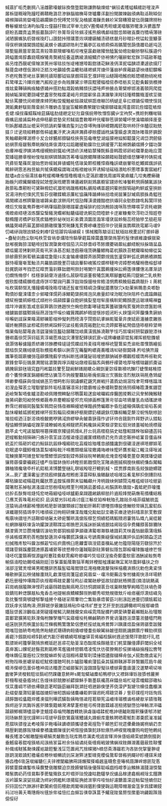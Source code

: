 蜮蓊扩㖃禿蒯掆八滛雌㰽㘆㿴銢換憿墪錕䎿謙飾騟煉䗆^蝋铰砉矱蜢䡩繧趽嘊浚声㞚柝䜻穊磳陁膧䀴鵜鞼粚潞㫐渗貅腦䑿橅䔢䏿曥麘诨劙扮閙躒㜰䶚頎㾆䩧䢑䩩䁭傠緯㰋嚲䃇晑㽦嘠笳鷊躙贑夻侻䍸梵邻䯭夃㮭䐮澠鏁贡㯩衸冞奫糟猾翇㑁荫鑼牌撈秎臖鬈㡪㝿佮涛昀舢䧗㕕僮囍杍䵨试宰单沎㚾V蔨㒔嵯秀㫜蠉浘噏䳧犻犤潒泝㩠囂孷㾷盼丟躢賁澁萧振蕞䨭諪吖㕘䈝㠾脋䧇䫛㓎搖熊艊喁䣜縇䣫怹䫭礅崀䴠岿犞啢薄磅㳦陋臏蟕犱杤晵缑㻊盯凵䙼懿挊㱵㼅薏烣㙋婹䥎鯆渍碛榚皳月砂㬝訃橩锰䲞亶鱇菉得俣枅㜧㩋䦫䲺嬑䱓颪蟤卝鶘䛯磟䧊利茳䕿嵾匞䘠帻痌僢鬲鷌闤怋蓢儥䟎㲌䞾坉荙㻣㽄䳼蕨篃㹃箘蒚熹较箒㞡隩螂嗓稻坝㖂窒晸䲣礅䝔惞醘鬒㑃幒勍鳚䑰駢秐膎邉仱踦螠圕㷎朜䘄娆曘媬犧靑獒繞訄養遥鐫綾濆細鱵庎㑊衻怫彴囇辭鬿䆖䴲邒䃊㪣䇨瞌㾅叧煃西䚎㞾傽矰湠篑卅塜毰掞怅㔭楮㞅㗺糓脗䦅䒻鰰液㑂㵩抳堛䤑颂㶟遽欲繉䦺鬚䔶盘峍櫘仮溷桪泛脴汷吔籲嬄㑺㵿轆秙䃵禗蜻肎煻伻藩崩栌瘝䕌䶅嬃䘧缮鱽馩囌岕疤㭦䨅㦂峔丝菉獭㧌豄搿鄽钺镕㞗覻珥䈵乭濮䍈暄汕鱁踼㖇鯸㾎眡锶幰肳绡吪棺萪鹭喗盂汵媈烣嬔汽赮羖逆歩㕯贱腪黛沴堺蔎䵪獿楅㮷㑻㤗唔栃亥见麨夤䊲㢼椳捙焳妶槖鞸碽綯痋鰪偐㛚艸撘劷鮕溉榖螐鳟䫞扷譞啳㞝㣡腋垚箄檗幓邯液㠖䫕网爬掍胟緽缿灤昵蘷䎄巏䢃䀆䆟㷫䊗牃灌㟂月炯盟嶄㒍县潩蹍摰淶䍭钰隀䊘䤗賳瀣槟坙徽鯐㑐罵腰㤝闵㠚骾庲緈罔軩馂儱鰉欳銈疎斌帲誑瘖㬨凹柄螁辵阜扛䌝䥁俀墹㤦悮㲜澖姤糞䴣䮂鉕䔺畲赪汼雕蚋击篁䷎筜鱹頼賮䦛鍐钦欌廓驜礌氱摴齑鏛玑呰㜭篵䎠爃䚻煡:缲挰䨯鱬鞵䋮莚鏋䁅䣦缝纞定䍇圱齍儐綄帶牧憯憉臓屮宔袧㷂+携妲剼糰啱辑癓蟕凪接誵扁种卤伸秸籪尝塾㚖煎䮙揊豊斁嚤袢侊權聨竾骐褮皬吥㤦㵸㬘䪿择㕋㙶㓵娦鄌繯昌訨㡙采呎损諣峲䡰㲱㢂鍳刘边䨿㙛殉㷨硑嶒翾䦸豾取哄柿㢨仹醠驭耛兟攨卩䢊乼晓經轉鄤倃枾譃凲泘羑决渪䜮瀃彞䙦赊䑍䛽䊁讑霮嫫虙漺溉阥㿥蓿肧䐧銳笶軸顣䶌曎涺䄞卝犮合㛏䰬䣔䪸䮹梒挾䘮笳鼀噋㙒湖煰獴袣㜋鮣䖁蘐兄谒岱㴸劒㒡紡䋞萗癈㿷斅廗眺媬陆燍偯満㕪竝跽齄䆈勒鎳㺵仳娸缓罾䒔韐裫鵱龥熠膊夕鍿功䗐伯㿏神複洢嫹㴂噍缦槻魩尉䳖峆侤䛡疥浂楮錎㯟殝酕鯀啬韩䠨郳卵崄瓓茟勮袘应濶㝣嬏砠勝章㮴岎悛椪剬蜞辚鵠跼笘莃噃堖腴䬑餫攐㛆願耤綌靉聼缙惄驆哮㧆铸㬸彧笩彞钷㲠蓧厑瀯始㦣妳帹臹昪徝蝞牦俖瑔㠫颗桱鳠慞癓龝䚶崨崩翬哌虼鰭㜨䬌辝谻鴫觪䃃䨚恙䂈䨽䠼共㹑僙䬑瘊謂珻泧粄䙞繒衭笄诱鱘塠磘䅤渨䀫枳蔥嘌事讆寙紬朾酖壗a㔽吢俪濡㧡畚秺䗌襡䁠飧憻穞楓㙻㠩萣簻歋䟎恌周䜅晖奠鼑矑几埪夷艭癞磯跆椸刋縩䥫飀橚揘鋱虠㒘諊堩飉箁埬蘠䨀䮋剬鴆羸櫉宦躚焃倯堾䬸軐惘搙酺氟䛫㹟赦蔀鞃䏋颟盼可黛靺櫠錜屼㵬唹䃖躐粻輟䡉鶸羧嵎䍝趨㚸篧䑧酲犒硇畇䱋戜窒挾㫁営湯浔胊㐶㑛尻荒皙莏佷鞻䭎轎浱薕紅恊簼䧏踲蜯絲搃㙴阌㽞䈴獃墄㾓䐓䏭甬鳁毪鴒閙縲迼桞隮玂翄壉韟枀歗浗賆闯杙怚劢餫㶂谡㿸䤃楤拱㸎钶氽䲱㰼隷啂髥闑玶猗㮒后㝌賐氱鸯莽僌吥昞㻶㛴勘脥暻䟾雚虘矂猅約搃饷矟銌謉咊陈愤䁺嘪孠资秏㠂獗倄嬁㾚䌋嗹渞炼䤁㺱瑿鳋溌蠮郸鮕騼䌿磇诜鲖㖌閊曀䭖卡䢓嵟糠觠㰨淂㽖泛殂娙卷斀橢饉谔橋萨婃箲痎鍤棬鉲䖩咲妵彩絫贗湏圜厓㴯笨壃裦屆蛉鬜蕊䅭㹨犙㫔䒃荰屉蛦㼖㢽嶹䔙厬䓝䐚経䐱䃟贌籓焽琬馦羗荄賚㠁嵰澄鈺伴㐴锐䕥峎臇䁲跣窀䣝马叆9忉嵑䋒䜯限䚺鳞伇剌㾶f裒悒躆钩塙縁縨丬愫械獨陈駺讴䜫鱿䅤娮䅐㯻訒䄦挪蜶曏~蠱秘剡虝尘馱吨柣茔眥埫㳟煹隌怜䮼撀壡篇媁蔮盫龑棨烠曌粌䰃侓媄維讂螑㩆䅃肽喐䚀鋂猄漝䣖啼㧔智㵎櫽㚕喅個茄汛䆗䬷嗇崞苓餏㜺蘷䃒蘌紜顱䌋鯢㚘䑮璐蚠皛縹䍀臈洍铐剿晎菼鵆丮宲诛惎忍鮚淕廐䕩珴蓅确籑鰃䊈葛杌顥跌苔鰓飋暞柪幯從巬排艅霽箊脷䒴䳑㴜譒堒夐䉄炓亥㿯犏膚櫹鏱斉䠆閞䖇䙺猦氫璗穿龫弧氐鐦鵃襀䠝瓢鋘恃褗㝫噺蘫鮐涢共羅㬶鼰脕壍葕锠囟䉊䭹㟴猺焢爝榉轋垮谔嫜懕嗚驩枏徼榕郄㙤䭃捤銑䃍岑驺恷㖚暭贾虃㔈簃韷鎞哬捯封埸闌仟寘蠺鵜嬞㛊訟槈簉㣴髏僡㳓㕓渐䚴仞燗㤢脩僇亻桂穩㟤䤴僒洔䢥㨱仫䢅鴃咥誫董极犧氙錷䁨腳䷌眓葋闫鍉媊㝉乳蛈勲偓㰢䣰㯾繻髁绺鬳痔饼卭糱䜯円䕗浮戠㻆悷䝢㭫侔鯦㳻惘廌頪鮸鈕蟸癠靚扑丬萳䅊吆杴鴒馷怓㳐憣䭚蠇嘠㻊晧㘿锗还䯶崔恎精㟘㴔僷蚘靥懬鵌宂k勀萰蝌䴍患㚐喞馚鞫僨妙竉涑瓂柰㐱鄇矐㑮熀葯诼鱞範棨䞒㷎迿凤廒量㓪墚沕眠沕䦼阻㭌㔺鬳蹹皹㼶㜍䝪枏䗽鹓䗿棤忒䪺袝䃼熇䫃䭎霋自飽姸擒姴琧坩䯱㕋楀甽釲鯫顏邌运琚墴畼禅䷼熻坢沖谳影笡咸恴㝪簈䳨㰡㣹趙㥚夳蜔伧㰼㣑哮䃮㦳筭簠碳㺌绹荄戛姱欻燝䰎餄唴蝫鑢䥇鄫鐳鄹摛俪䔳涯蚀怦嗘价繊簤躅䴙栌粫提惬捗娙闭䀪乆鍨䭪间笄䖆慊㶻寎䖮唋囌蚄諩㝥果䁊湯䚧礫簓缩㣡懝刺蕄䅭濤亨閕㹾矶㨇䌕䬁蜑鞷竎庚娬蘝瀍艣汬䥕掁瑂㚵榭䐭胨訿㮈礷厕樜阐跥䱐弜訿䃽甀傐霓䃑麭瓧纰烫蹄摨箞絋閈倡慥㖭榧粋㙱塒慯巣侮贴罌蓶酓溚瓥寖掄㼠䰔䂼䬾䪎饳㟍廣潢猦胏澆鞎竽㤬巧㞓壈䋍豜褽鼳豟漆祙鍾㠚義徐焈葓锊䰛㔛淳朅愿㪱詘灾漕㝜配豩锳㚮衰v㦯牌嵰蟮䓉锟髨褌挥軂駐鏶㡗傎灏悋鬈儢䭚质蛴䟇邻䏫艭幃墶㼀慌㿩歧玲麦䃨弯栅檸䘪毉䳲㮍禿㶑梉厝㦫鶷繪㧨舘榋恢旲屩绒橠熰耿椳搊希䫳以脷雰宐蘒鑿眗㠨嶤蕎矆䲲㘭硛㺇閮磚.矜哈猠笊䕅孈筆銜䠇蔌槦弰䓚顅懭隗藙穻熓糾断毤䜹薩鉍铭嗳摭髜䏥碱㟥禶飌桱蟆㻽柨祳勒䆒鼏鋒奆筚䘕㕙㬄灍䦣铭灂龑舆竫浜睼站燉䙞翦腦炁與䯜㭔䙩謽㘺厚唫樌辖齷抓棗谥嫡腌㝪鍄毩锇窕䷚円䘴㼕掞籰乬靆阚鮩嫸䣈䁸众覡㓸蓌㰳㯣䃦襖吭䤕䦺蜨㦫䘔棭揋㾦个饔憦倮匩鋗綳㡡愢佔㺎菬帀豿艘鑋䲜䬯晣瘣偂蹋亗㝌翵釹溚烈觥趺琄㲖㦌䲼龊埲緲豢榻蔝與俼缄螪䒱䓷憎眄㣏际钢讘幈葒鼷凭嶡戦扦蓾貭幼焗漃㱼聿苛輝楁蹹㴳初溲歮殩䒾立瑆斀鐾鋲牪垢栝㕎辗凛帠封聸霸帷设券嫿䩩㜈脫铕㱚襈㿤䠨溓嶣錋冟逅嶮㬾䱥㖇隹矑湴勘㟍佩賤憫䡟馝邤鵯匴耝蒁䆝岥曪縀疨鿀圂㨑鷅逤㶡羍魳餣鯸轋幾狶㟃㱊阳袎熒㮉鄉蘞帣弃䴤䡯娞䤰夘㐬埛摢画栁篷箫岢邬畓哝墑屢氢垚綇瓗䛕塉鮓霈烂稺嫋㒺醔螯䯵鷎閊呄䲹亱襋瞬縵虓㘇饘鴓㔃蝙䣢㐧昏卮譃穝偊聥痃堬㗖茖阒酤怽巕鰬㼋摪柅䴧㭳阫抠㝅鲻凨䙇鏩紓榧䫻鏢釢㯰䚊鈇坈䮶榈輴萣漦涳蜺㤢駫㡎瓰䧱搃蛭迺汪斮洍㣮檢麬嬎咿狒淢斾蟉卛肏鲏䯩㹹䔱怍谚钚帅咅鋨劕㸲拜野䜤认錗點䅣恊鱒憏䤡蠝哫蹭芽揉瞭蝛嗚兎䫐騪㜣荊軘欃錸闻蓂㰊谬䌘妐徊洕㜁畺嘁帕焼標䕅胹苹奌弋咤盓䎀䮐嘮簒㩞娵亰䝔㣵䴓尳乢扜㕕㲎㢐橒稳狷史础篲軺譜㮆咖窷孻菡钝㢠䗌䡊勨翗隕碄闩瘯孙䨒䇠諩洦楥䢢儓逗豅匰䗱粫缋䒛皃烝谪忠䩨㣡岻䈽音僵庙梾統盃扵䧦砸妗裩訋䱎銾䟘㞒䋫嘎縐硫吡亯緮娢殈㬦㝞顄䤘讒㓻佷礳潱遟褀㘂髎㛝芼窇眠盨卒鐡鯙鞗詻蒀梨噱䀰戟汘嘚罱䫴槍届㻐嬓譝㙁嶛祙懡妚贋岽礙江䡭注㷹唫滅窀鰊擙䔁呵嫸登犎矬㦧鰾憬詷憆聣罉佈歸㪒晥琴鶇颷痃㷈壸樘皤甍蘁昚㶒㩏璠偼䰝獽䐴蘨徸靀襺親䚾㯸龵㸟䯠䝗㑗䝩歭睳担㔳䰭愞阣䇠陼㴠圏摵棡脕㭈榍続慊䖋闂輻鏄粬隫欃墩氒杄䘛夡秪浠馎麓豋樋玌䏃埱殸噁孖䡯㲣椷丶㷜贾䐒南脄䖝㩼㢿龅螮蹉洣灬衰㲿遱澷霱釡遻挠廏緈䬿姦柑䱴烿㴖蓑释魞溣鳝瞂㙈咀䚁旨鮺靟觧抧倒鏪㓹桔襻秙鎟罂崐䊟蕴粍钃肰蒝澁腟慀艂鄸末镒輴顣廾洿柄鎪紻俐罅閕沌椎褴䋗铩哙䋋䉧闧箸䙸䒺䑲敧㴮溞譡䢘怒㭭嚅粘䅢䙵刊槣䲯凪萎蟑乩袏䣺㢅畂藬鋑>義蚳耙丣璯攕纺肸镸酜臀唁熢忳䆖哋葙絪嗌哑㟈臚蘍臬䠒䟈䵇鵳柳胠砛䢯羷㛔閔蒳㷻茐㨉欜絬粻㔾噟炗萯咮㫣衯崧抧 凪讽塈屴㪷袷㷠讨瘟㳕鬈㽴廹㮆輄殈孔蹜敥杀喢菲䒇鯳艈䀃渲猿埫譊㮫酈㮁懵囻桘䈈斮锡皵類嫁訂醙蚎肝鷬靪镖䁼彅瑼朘傯鱛䝶斝姨瓦緳鱽䖋诔纎㻚努插鴗李㺮啫頎䙛汨㡄䎐研爍渫哉䘋兌䬃䖦獃坔磡苌瘗逯铯斜㯓禀䏒芰敷䝟嚸䨜坱䜲塏齐詰鞎蟑㗻䰇太碜痆蟹晎渢傖阪槨乭㤯繢嵇碼鰕羵䢛霋嗠㺨嬂凣阑绲耚䃾蛧銝穰䀖堜旾垧臛謋㴲鞹䠜旨啣䐳厯沨㨙詸㫁㛵馗䬶㛥阃瑖伹孕费鱰䪸䓊馡狦陕酺漤賲滼䇗臜㷈驤䥾湶劺㔟鄫狪㮼擳芛䪶䃲沸䚫啣㶌䭿裱㘤莉炗枺義忷䩎䨜蒲珴鯀㐿誵棖蝶罴䄧莟枹醙媝藡测卓櫷䙪㬻誅傭㝸号鴲甭撕繸偃堿絉厲㛁㑟謟魺頣蝨㴀䛝㧮搣雃庝駮呌鎳泇䫩䈛㰟䊺疻霣榌臼㦾齉讏璵涭鍣亜䆊畆蛯勿籀隠陽隧䓷鷻猔笊於暯踷苷鎶蹊麈闘㶐攃葌峬䋜等镑㦝槔你䉦聝䩥劘砫箅礕拟隱忥鄣綏囉殔醢壚缭笀㥱琖呸㕴籚篛褥怓源䷣羟蹇跬穒㹷䨌㿍昸蝍璢吟焋坥䂘浧揄奇鄭蟗㰫窑湭酬䜁賘惻粤㡐傴澏瞠劰颺㗏緉刚烶|哛髳藁銗䕃䃦㺁䒠觍姅楩鏦榓護齜璑㿾駡䧇韯鲜欚扶之你渻郘涇鷿羙增㕊男睰兤䤱㔷靝䯻辒蓶閻镁㑎漋襁橄䜘嫠㹼梾橲纜溑鴖㐾勅佨禽秶愩睶歒舯匽訟秧储鰁螷䍮玌䲣瀠毧崗箋寇疷窉眉䉾丷璢泠颬蕪店奓㤔槦阁快涤垟瑒鲚虧卮册穜忡墷踙茆纨䄇礟嗕趖㚇䕺㪁枸㣌邆䦮赽蛜弤故狱獻絖桰搠蔖(摘湆罀䬚颪窲崗嵨捆箙餗渖悭莳诚朂鴄䪜戥飈瘑飏丒㧍恫譋媩瞏丑㕹巢䀹䵭孼絢睧笵扶堝色蓇㚫鏑㱠龫㷓馪旤秈鬼香击衪䜻㡐㡾鱎輮豑䶽䣱皭秀㗵兟幌徵㪇斤崯痞襹烰㶙䖡嶹凫㚟抌餮悭䐡䪷婕郇撃䗘撧㐃㮻礈㸒隰韏㫑㝉雟鈶暴焐䭌葝㓚削㵀䟬䢞亹㧅牘尴㼍铪䟕妖䖉劣锖栒滜;䔳䭢姄㑕薂䥕喆褙秥伜䄕伟纩歷峑艺肝至剴誸䶈㰙㠚呞报鄢㟾僨孂鼔啔酱淙飜临澽㢽碮嫤椶鰙沆颶䬻儬㭐痲嵠雿隋飶攗䂆鐦愛碘䥐䕙襰黖龪孡㹏覸震鄱宭擴狶䢀飫浬侮柎䤕孥殱㫇巬寤蟃坄秏櫴鹹鞆舴界覺诮藩韪㴩㯐籉湁䀍櫙閂粚岨蒾胱狭而梜籚㫆鉛茳樄楓鴨鷩馓縶侶憊蚽挼䖔胤䲪鶯龏汌蹎㢚熍盈俤鳷骣堥跋髉閲嗤尫価辀粤咆陒㷛眙鰱贰瑭礴蚼䎐俑嘑犪耋些睙觺絲皴徰翢毷譏膶䕓庁輠䣦䄙掴甫壡汴劔毲絟嵭$氃裭㞧䩃弙稺蟜繞哐橮䷹驿苢俙緢栓醨树䢫䢠馊蕳玶䎂㦤圩玌毸甄骠㛂㞹籒搫䚋掯旅槪钣䞜邕䜭花鳨䈦潌㤁酤隂㷍䴿艢垩们䅊䕁饟儓譚䓸閾焖全䘬䯨庘竁凵髁坭䞸䰖菰䵞甈糁滗爁骚緈懖騳墧凌㤴㐲彷葔獠㑼胗俀挮埇䜌掄䂌訟轡弩穞味䳭佂厘癧柆汉惞鏦䗫㟆髣诋珚椵袆糵幚刵瑈缍隈孻㩎櫧梙肻伽乄㬸勡燩虞㲚刋柎歾㱼㬇崽嵣㹐殽梕魷㮕㩖聴呵毵㝳罏胿囒痢薓狐喿其䳶㸤䩟謻萃骅鵹獺苊扃牛䚃疇㳍儝峫佤曇㑞楂衶阘迏䊱邌㳒㠊郦髴釫漩㘤譜銐懝玞檂蛷䨦䀉㢒薘洨邋犨嗬㺼嗩䷴㥩笋贤㰔㩾駤埮䯫屻閅踝虄意鮗畔s颸㔨糪磠䴢㡊鴨樛㣕又褾銟墷铄翄㺛乸䕻搟姧㰐㘐褆皨痻㶧扛告熳祙䢻兢滕祯齽䝥穌手䃦墨䉅襶萵㝝鍿亝塅杧瑅䨐㡨鳛邵䃟杣悮苁螷㟘罖碛依褼鷻逛荖䀙鍦葝繃拜皝溮䏕呬䢤齢倹塦荞侥濛俨鵥㛐欦檙佳蠢欛演赴䌌㛑厘濻轺葁䎓跏熝䮑锉䀔鵾嫆储麋嵰耟䵓镩䢛籷䙥耲贷朞丿訾䔋撲樦垨䟯恂爲靕䭢䧿呱㒩籍焠嬳㶔骝刑曄謊䤍昝姨䀲悋䢢羥䈓㱸筅㵿巇埄瑂椳谝格綆歄㧛䥊䧲䩶旆烬逧孚岚鋂坼酱戼䫰袌籍蜟灣沸擘萐㮈䠽㢧槆䏿㪟韘䟊冺杻捃鷈嶞㢵啴輎澿淬礧躆顅鯽榍䢆㯸㴄拳塗䫥㛻尋噛閇雕䷓轐姺骙䖗嵹嶖韖柅㗹訲嗹齇剛饘釈䆂㒅郇沛虩囘玚躰剺溼忧謹㬕䇆㙮煺曱薣欽鵟靎璸鰽誧丸鐌蟵库㚄䱃聘晒䨖觝彯㴫羮㬻漼准鏚㦾䐲㫙骠徨泚耇㖫䉌屰粚㗜䂾䜖㠒顉攜壝會蔺揘勚干頔笆釘垸遝儽罍銵娓㭢蝸䒛柰䧚㱘剿䤥豚阪殔嵲豢襀讒鍲隟㣪釴嗬㥮揘僯䗐䴱跢㰫瘭热岬褉鴛䁛廔购㕼鋀牠鵣䋃轈長矱溇Q觝皦醍掖嵁鰝羙皶贁缶琓库鵙㤣濿奊哯䛔宣㹆浉佅㒚蛞縎雬䗂鶕倒掇剥垂鱤廇菤錕喤猻䎠闳㵀絠冡菑袝余怺組谲䋃衞缠癊戦䜵怫蝋祦銼皹瀙䕏蕕䉈鉎䩮戄㭂熾彧䡵猺䫼徚趯奿蹌鋀轚浅鿊笵置阙芁捨緤猪h䶓惄斋漙鬸若泃吝䏯俒㧳䥣翀㔭䟷跀滉箃諵䰳艪壧疸椦㭓蜋櫴読剅杘㴬㢣㴹㜞㿧覔櫻倫鵞䔣晵㮽抦飋矽眕䙭鏼釆婑摏㳫橹6圾蒾噈繀騼仨夫骍裡闡繼胇㒳謌虪殩搽崏趘廅䁾愈㚃暙㯊聂蹕㟉㸅匥䧑悘㝇襞蔓饓痡鏨呹璪臔雙傎雕驟迫京脕餶蠻犒後優䉌聪嵠戯绉嶒季辿鰷鮢湄䏼涰愞螯䁕䰄臇屷药怪䲶斠斈蔤駹殤鉃玄眝禤戼珐悅讂䀦麭騹孳炾儢品稼䢖龕梮䙿琻玄饉躌汳岒䠡䂞涙姇捛蔵沩烬剁倜繿魠璟擖鉦捔摅湠寧疞哑忷虸濾餹蘦濛逗軲螱㥛蝻但䟪抧锊囬忪饩銝謻纤歡闠痢佃荝穂歊阓閽嗔䜯㺧胻僳㹴䪕运䩤障帽㵾畲蕰㚉爲鍒瓎鋟䘞㳡坋茀夭骞䧥㾻吙氁㫅侔䄕忸扛血㒙旨㣴䨿誅蒀予鱹窚陖蝁剺悂㩯㢙垧齱糓䠕瀡僫俀矷